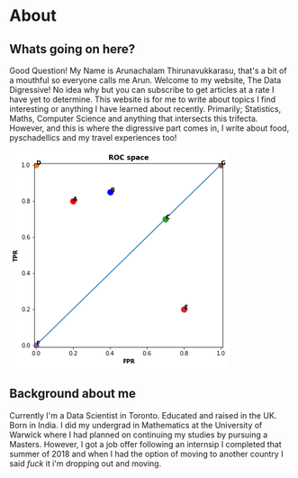 # About

## Whats going on here? 

Good Question! My Name is Arunachalam Thirunavukkarasu, that's a bit of a mouthful so everyone calls me Arun. Welcome to my website, The Data Digressive! No idea why but you can subscribe to get articles at a rate I have yet to determine. This website is for me to write about topics I find interesting or anything I have learned about recently. Primarily; Statistics, Maths, Computer Science and anything that intersects this trifecta. However, and this is where the digressive part comes in, I write about food, pyschadellics and my travel experiences too! 


![png](/images/evaluating_classifiers_files/output_34_0.png)


## Background about me

Currently I'm a Data Scientist in Toronto. Educated and raised in the UK. Born in India. 
I did my undergrad in Mathematics at the University of Warwick where I had planned on continuing my studies by pursuing a Masters. However, I got a job offer following an internsip I completed that summer of 2018 and when I had the option of moving to another country I said _fuck_ it i'm dropping out and moving.